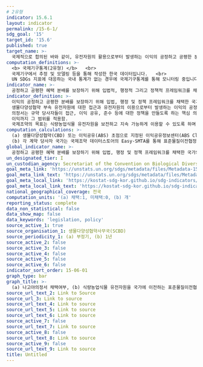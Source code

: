 ```yaml
---
# 2유형
indicator: 15.6.1
layout: indicator
permalink: /15-6-1/
sdg_goal: '15'
target_id: '15.6'
published: true
target_name: >-
  국제적으로 합의된 바와 같이, 유전자원의 활용으로부터 발생하는 이익의 공정하고 공평한 분배 보장 및 유전자원에 대한 적절한 접근 증대
computation_definitions: >-
  <b> 국제기구통계(2유형) </b>   <br>
  국제기구에서 추정 및 모델링 등을 통해 작성한 한국 데이터입니다.   <br>
  UN SDGs 지표에 대응하는 국내 통계가 없는 경우에 국제기구통계를 통해 모니터링 중입니다. 
indicator_name: >-
  공정하고 공평한 혜택 분배를 보장하기 위해 입법적, 행정적 그리고 정책적 프레임워크를 채택한 국가의 수
indicator_definition: >-
  이익의 공정하고 공평한 분배를 보장하기 위해 입법, 행정 및 정책 프레임워크를 채택한 국가의 수   <br>
  생물다양성협약 부속 유전자원에 대한 접근과 유전자원의 이용으로부터 발생하는 이익의 공정하고 공평한 공유에 관한 나고야의정서와 식량농업식물 유전자원에 관한 국제조약을 이행하기 위한 각 국가들의 노력을 나타냄. 
  의정서는 규약 당사자들이 접근, 이익 공유, 준수 등에 대한 정책을 만들도록 하는 핵심 의무를 규정함으로써 유전자원 및 그에 대한 전통적 지식과 더불어 이를 활용함으로써 발생하는 
  이익까지 그 범위를 적용함. 
  국제조약의 목표는 식량농업식물 유전자원을 보전하고 지속 가능하게 이용할 수 있도록 하며, 이용의 결과물을 생물다양성조약과 보조를 맞추어 공정하고 공평하게 분배하는 데 있음.
computation_calculations: >-
  (a) 생물다양성협약(CBD) 또는 이익공유(ABS) 초점으로 지정된 이익공유정보센터(ABS Clearing-House)의 발행 기관이 생물다양성협약사무국과 국제조약사무국을 중심으로 자료를 구축, 
  (b) 각 계약 당사자 국가는 국제조약 데이터스토어의 Easy-SMTA를 통해 표준물질이전협정 수에 대한 정보를 보고
global_indicator_name: >-
  공정하고 공평한 혜택 분배를 보장하기 위해 입법, 행정 및 정책 프레임워크를 채택한 국가의 수
un_designated_tier: I
un_custodian_agency: Secretariat of the Convention on Biological Diversity(SCBD)
goal_meta_link: 'https://unstats.un.org/sdgs/metadata/files/Metadata-15-06-01.pdf'
goal_meta_link_text: 'https://unstats.un.org/sdgs/metadata/files/Metadata-15-06-01.pdf'
goal_meta_local_link: 'https://kostat-sdg-kor.github.io/sdg-indicators/public/data/Metadata-15-06-01_KOR.pdf'
goal_meta_local_link_text: 'https://kostat-sdg-kor.github.io/sdg-indicators/public/data/Metadata-15-06-01_KOR.pdf'
national_geographical_coverage: 전국
computation_units: '(a) 채택:1, 미채택:0, (b) 개'
reporting_status: complete
data_non_statistical: false
data_show_map: false
data_keywords: 'legislation, policy'
source_active_1: true
source_organisation_1: 생물다양성협약사무국(SCBD)
source_periodicity_1: (a) 부정기, (b) 1년
source_active_2: false
source_active_3: false
source_active_4: false
source_active_5: false
source_active_6: false
indicator_sort_order: 15-06-01
graph_type: bar
graph_title: >- 
  (a) 나고야의정서 채택여부, (b) 식량농업식물 유전자원을 국가에 이전하는 표준물질이전협정 총 보고 건수
source_url_text_2: Link to Source
source_url_3: Link to source
source_url_text_4: Link to source
source_url_text_5: Link to source
source_url_text_6: Link to source
source_active_7: false
source_url_text_7: Link to source
source_active_8: false
source_url_text_8: Link to source
source_active_9: false
source_url_text_9: Link to source
title: Untitled
---
```

